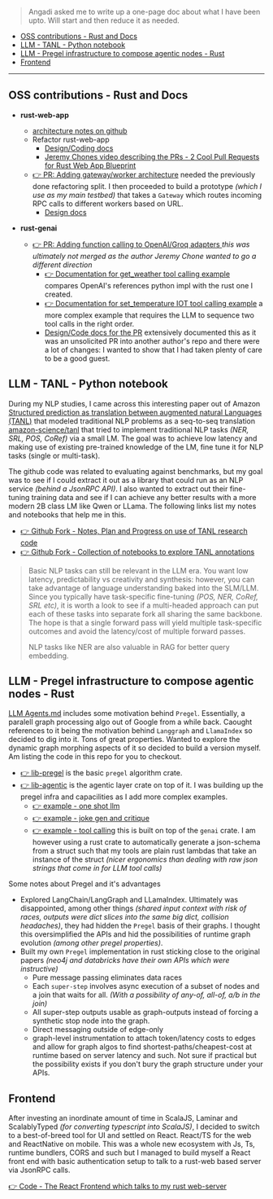> Angadi asked me to write up a one-page doc about what I have been upto. Will start and then reduce it as needed.

<!-- TOC -->

- [OSS contributions - Rust and Docs](#oss-contributions---rust-and-docs)
- [LLM - TANL - Python notebook](#llm---tanl---python-notebook)
- [LLM - Pregel infrastructure to compose agentic nodes - Rust](#llm---pregel-infrastructure-to-compose-agentic-nodes---rust)
- [Frontend](#frontend)

<!-- /TOC -->
---

## OSS contributions - Rust and Docs

  - **rust-web-app** 
    - [architecture notes on github](https://github.com/vamsi-juvvi/rust-web-app/tree/main/docs/00_base-rust-web-app)
    - Refactor rust-web-app
      - [Design/Coding docs](https://github.com/vamsi-juvvi/rust-web-app/tree/main/docs/01_refactor_lib_rpc_lib_web)
      - [Jeremy Chones video describing the PRs - 2 Cool Pull Requests for Rust Web App Blueprint](https://www.youtube.com/watch?v=MHwpSZA2uNA) 
    - [👉 PR: Adding gateway/worker architecture](https://github.com/vamsi-juvvi/rust-web-app/pull/1) needed the previously done refactoring split. I then proceeded to build a prototype _(which I use as my main testbed)_ that takes a `Gateway` which routes incoming RPC calls to different workers based on URL.
      - [Design docs](https://github.com/vamsi-juvvi/rust-web-app/tree/main/docs/02_worker_architecture)

 - **rust-genai**
   - [👉 PR: Adding function calling to OpenAI/Groq adapters ](https://github.com/vamsi-juvvi/rust-genai/pull/1) _this was ultimately not merged as the author Jeremy Chone wanted to go a different direction_
     - [👉 Documentation for get_weather tool calling example](https://github.com/vamsi-juvvi/rust-genai/blob/function_calling_openai/docs/add-function-calling/c06-code-and-traces.md) compares OpenAI's references python impl with the rust one I created.
     - [👉 Documentation for set_temperature IOT tool calling example](https://github.com/vamsi-juvvi/rust-genai/blob/function_calling_openai/docs/add-function-calling/c07-code-and-traces.md) a more complex example that requires the LLM to sequence two tool calls in the right order.
     - [Design/Code docs for the PR](https://github.com/vamsi-juvvi/rust-genai/blob/function_calling_openai/docs/add-function-calling/0-AddingFunctionCallingToGenAI.md) extensively documented this as it was an unsolicited PR into another author's repo and there were a lot of changes: I wanted to show that I had taken plenty of care to be a good guest.


## LLM - TANL - Python notebook

During my NLP studies, I came across this interesting paper out of Amazon [Structured prediction as translation between augmented natural Languages (TANL)](https://arxiv.org/pdf/2101.05779) that modeled traditional NLP problems as a seq-to-seq translation [amazon-science/tanl](https://github.com/amazon-science/tanl) that tried to implement traditional NLP tasks _(NER, SRL, POS, CoRef)_ via a small LM. The goal was to achieve low latency and making use of existing pre-trained knowledge of the LM, fine tune it for NLP tasks (single or multi-task).

The github code was related to evaluating against benchmarks, but my goal was to see if I could extract it out as a library that could run as an NLP service _(behind a JsonRPC API)_. I also wanted to extract out their fine-tuning training data and see if I can achieve any better results with a more modern 2B class LM like Qwen or LLama. The following links list my notes and notebooks that help me in this.

 - [👉 Github Fork - Notes, Plan and Progress on use of TANL research code](https://github.com/vamsi-juvvi/tanl/blob/main/notebooks/TANL.md)
 - [👉 Github Fork - Collection of notebooks to explore TANL annotations](https://github.com/vamsi-juvvi/tanl/tree/main/notebooks)

>Basic NLP tasks can still be relevant in the LLM era. You want low latency, predictability vs creativity and synthesis: however, you can take advantage of language understanding baked into the SLM/LLM. Since you typically have task-specific fine-tuning _(POS, NER, CoRef, SRL etc)_, it is worth a look to see if a multi-headed approach can put each of these tasks into separate fork all sharing the same backbone. The hope is that a single forward pass will yield multiple task-specific outcomes and avoid the latency/cost of multiple forward passes.
>
> NLP tasks like NER are also valuable in RAG for better query embedding.

## LLM - Pregel infrastructure to compose agentic nodes - Rust

 [LLM Agents.md](./LLM/LLM_Agents.md) includes some motivation behind `Pregel`. Essentially, a paralell graph processing algo out of Google from a while back. Caought references to it being the motivation behind `Langgraph` and `LlamaIndex` so decided to dig into it. Tons of great properties. Wanted to explore the dynamic graph morphing aspects of it so decided to build a version myself. Am listing the code in this repo for you to checkout.

  - [👉 lib-pregel](./Rust/agentic/lib-pregel/) is the basic `pregel` algorithm crate.
  - [👉 lib-agentic](./Rust/agentic/lib-agentic/) is the agentic layer crate on top of it. I was building up the pregel infra and capacilities as I add more complex examples.
    - [👉 example - one shot llm](./Rust/agentic/lib-agentic/examples/01_one_shot_llm.rs)
    - [👉 example - joke gen and critique](./Rust/agentic/lib-agentic/examples/02_joke_gen_and_critique.rs)
    - [👉 example - tool calling](./Rust/agentic/lib-agentic/examples/03_tool_calling.rs) this is built on top of the `genai` crate. I am however using a rust crate to automatically generate a json-schema from a struct such that my tools are plain rust lambdas that take an instance of the struct _(nicer ergonomics than dealing with raw json strings that come in for LLM tool calls)_   

Some notes about Pregel and it's advantages
  
   - Explored LangChain/LangGraph and LLamaIndex. Ultimately was disappointed, among other things _(shared input context with risk of races, outputs were dict slices into the same big dict, collision headaches)_, they had hidden the `Pregel` basis of their graphs. I thought this oversimplified the APIs and hid the possibilities of runtime graph evolution _(among other pregel properties)_.
   - Built my own `Pregel` implementation in rust sticking close to the original papers _(neo4j and databricks have their own APIs which were instructive)_
     - Pure message passing eliminates data races
     - Each `super-step` involves async execution of a subset of nodes and a join that waits for all. _(With a possibility of any-of, all-of, a/b in the join)_
     - All super-step outputs usable as graph-outputs instead of forcing a synthetic stop node into the graph.
     - Direct messaging outside of edge-only
     - graph-level instrumentation to attach token/latency costs to edges and allow for graph algos to find shortest-paths/cheapest-cost at runtime based on server latency and such. Not sure if practical but the possibility exists if you don't bury the graph structure under your APIs.
      
## Frontend

After investing an inordinate amount of time in ScalaJS, Laminar and ScalablyTyped _(for converting typescript into ScalaJS)_, I decided to switch to a best-of-breed tool for UI and settled on React. React/TS for the web and ReactNative on mobile. This was a whole new ecosystem with Js, Ts, runtime bundlers, CORS and such but I managed to build myself a React front end with basic authentication setup to talk to a rust-web based server via JsonRPC calls. 

[👉 Code - The React Frontend which talks to my rust web-server](./React/frontend/)